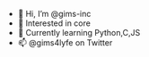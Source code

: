 - 👋 Hi, I’m @gims-inc
- 👀 Interested in core 
- 🌱 Currently learning Python,C,JS
- 📫 @gims4lyfe on Twitter

<!---
gims-inc/gims-inc is a ✨ special ✨ repository because its `README.md` (this file) appears on your GitHub profile.
You can click the Preview link to take a look at your changes.
--->
